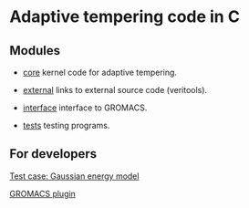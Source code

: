# Adaptive tempering code in C

## Modules

* [core](core) kernel code for adaptive tempering.

* [external](external) links to external source code (veritools).

* [interface](interface) interface to GROMACS.

* [tests](tests) testing programs.

## For developers

[Test case: Gaussian energy model](tests/sample_progs/gaussian/cst.c)

[GROMACS plugin](interface/gromacs)
